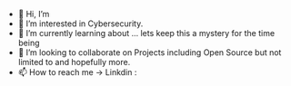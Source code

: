 - 👋 Hi, I’m 
- 👀 I’m interested in Cybersecurity.
- 🌱 I’m currently learning about ... lets keep this a mystery for the time being
- 💞️ I’m looking to collaborate on Projects including Open Source but not limited to and hopefully more.
- 📫 How to reach me -> Linkdin : 

<!---
fnmshello/fnmshello is a ✨ special ✨ repository because its `README.md` (this file) appears on your GitHub profile.
You can click the Preview link to take a look at your changes.
--->
